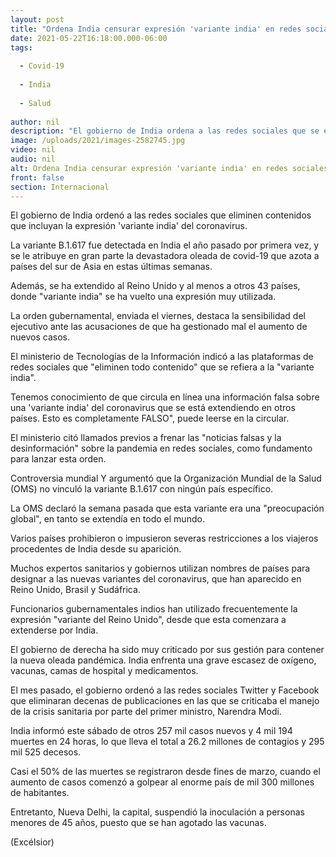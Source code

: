 ```yaml
---
layout: post
title: "Ordena India censurar expresión 'variante india' en redes sociales"
date: 2021-05-22T16:18:00.000-06:00
tags:
  
  - Covid-19
  
  - India
  
  - Salud
  
author: nil
description: "El gobierno de India ordena a las redes sociales que se eliminen contenidos que incluyan la expresión 'variante india' del coronavirus, alegando la proliferación de noticias falsas"
image: /uploads/2021/images-2582745.jpg
video: nil
audio: nil
alt: Ordena India censurar expresión 'variante india' en redes sociales
front: false
section: Internacional
---
```


El gobierno de India ordenó a las redes sociales que eliminen contenidos que incluyan la expresión 'variante india' del coronavirus.

La variante B.1.617 fue detectada en India el año pasado por primera vez, y se le atribuye en gran parte la devastadora oleada de covid-19 que azota a países del sur de Asia en estas últimas semanas.

Además, se ha extendido al Reino Unido y al menos a otros 43 países, donde "variante india" se ha vuelto una expresión muy utilizada.

La orden gubernamental, enviada el viernes, destaca la sensibilidad del ejecutivo ante las acusaciones de que ha gestionado mal el aumento de nuevos casos.

El ministerio de Tecnologías de la Información indicó a las plataformas de redes sociales que "eliminen todo contenido" que se refiera a la "variante india".

Tenemos conocimiento de que circula en línea una información falsa sobre una 'variante india' del coronavirus que se está extendiendo en otros países. Esto es completamente FALSO", puede leerse en la circular.

El ministerio citó llamados previos a frenar las "noticias falsas y la desinformación" sobre la pandemia en redes sociales, como fundamento para lanzar esta orden.

Controversia mundial
Y argumentó que la Organización Mundial de la Salud (OMS) no vinculó la variante B.1.617 con ningún país específico.

La OMS declaró la semana pasada que esta variante era una "preocupación global", en tanto se extendía en todo el mundo.

Varios países prohibieron o impusieron severas restricciones a los viajeros procedentes de India desde su aparición.

Muchos expertos sanitarios y gobiernos utilizan nombres de países para designar a las nuevas variantes del coronavirus, que han aparecido en Reino Unido, Brasil y Sudáfrica.

Funcionarios gubernamentales indios han utilizado frecuentemente la expresión "variante del Reino Unido", desde que esta comenzara a extenderse por India.

El gobierno de derecha ha sido muy criticado por sus gestión para contener la nueva oleada pandémica. India enfrenta una grave escasez de oxígeno, vacunas, camas de hospital y medicamentos.

El mes pasado, el gobierno ordenó a las redes sociales Twitter y Facebook que eliminaran decenas de publicaciones en las que se criticaba el manejo de la crisis sanitaria por parte del primer ministro, Narendra Modi.

India informó este sábado de otros 257 mil casos nuevos y 4 mil 194 muertes en 24 horas, lo que lleva el total a 26.2 millones de contagios y 295 mil 525 decesos.

Casi el 50% de las muertes se registraron desde fines de marzo, cuando el aumento de casos comenzó a golpear al enorme país de mil 300 millones de habitantes.

Entretanto, Nueva Delhi, la capital, suspendió la inoculación a personas menores de 45 años, puesto que se han agotado las vacunas.

(Excélsior)